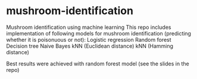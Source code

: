 # mushroom-identification
Mushroom identification using machine learning
This repo includes implementation of following models for mushroom identification (predicting whether it is poisonuous or not):
Logistic regression
Random forest
Decision tree
Naive Bayes
kNN (Euclidean distance)
kNN (Hamming distance)

Best results were achieved with random forest model (see the slides in the repo)
